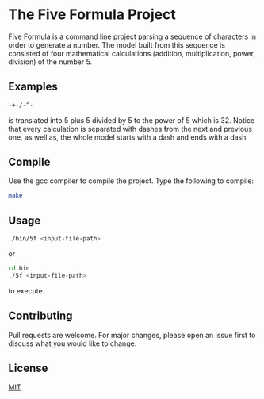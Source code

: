 # The Five Formula Project

Five Formula is a command line project parsing a sequence of characters in order to generate a number. The model built from this sequence is consisted of four mathematical calculations (addition, multiplication, power, division) of the number 5.

## Examples

```bash
-+-/-^-
```
is translated into 5 plus 5 divided by 5 to the power of 5 which is 32. Notice that every calculation is separated with dashes from the next and previous one, as well as, the whole model starts with a dash and ends with a dash

## Compile

Use the gcc compiler to compile the project. Type the following to compile:

```bash
make
```

## Usage

```bash
./bin/5f <input-file-path>
```
or
```bash
cd bin
./5f <input-file-path>
```

to execute.

## Contributing
Pull requests are welcome. For major changes, please open an issue first to discuss what you would like to change.

## License
[MIT](https://choosealicense.com/licenses/mit/)
